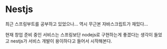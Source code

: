 # Nestjs

최근 스프링부트를 공부하고 있었으나... 역시 무근본 자바스크립트가 재밌다...

현재 창업 준비 중인 서비스는 스프링보단 nodejs로 구현하는게 좋겠다는 생각이 들었고 nestjs가 서비스 개발이 용이하다고 들어서 시작해본다.